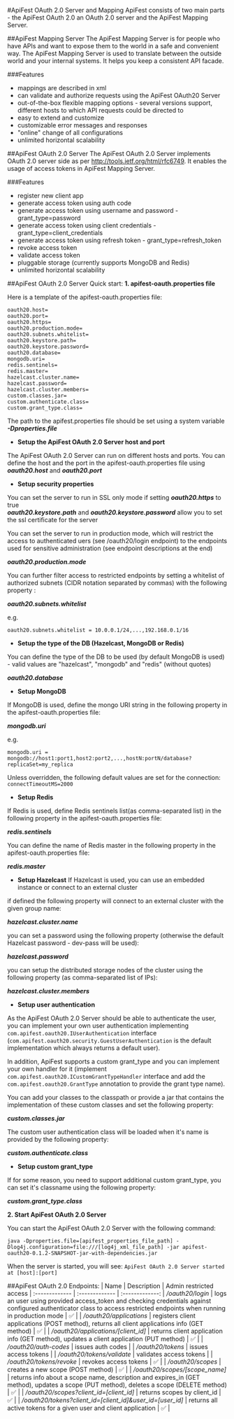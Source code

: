 #ApiFest OAuth 2.0 Server and Mapping
ApiFest consists of two main parts - the ApiFest OAuth 2.0 an OAuth 2.0 server and the ApiFest Mapping Server.

##ApiFest Mapping Server
The ApiFest Mapping Server is for people who have APIs and want to expose them to the world in a safe and convenient way.
The ApiFest Mapping Server is used to translate between the outside world and your internal systems. It helps you keep a consistent API facade.

###Features
- mappings are described in xml
- can validate and authorize requests using the ApiFest OAuth20 Server
- out-of-the-box flexible mapping options - several versions support, different hosts to which API requests could be directed to
- easy to extend and customize
- customizable error messages and responses
- "online" change of all configurations
- unlimited horizontal scalability


##ApiFest OAuth 2.0 Server
The ApiFest OAuth 2.0 Server implements OAuth 2.0 server side as per http://tools.ietf.org/html/rfc6749.
It enables the usage of access tokens in ApiFest Mapping Server.

###Features
- register new client app
- generate access token using auth code
- generate access token using username and password - grant_type=password
- generate access token using client credentials - grant_type=client_credentials
- generate access token using refresh token - grant_type=refresh_token
- revoke access token
- validate access token
- pluggable storage (currently supports MongoDB and Redis)
- unlimited horizontal scalability


##ApiFest OAuth 2.0 Server Quick start:
**1. apifest-oauth.properties file**

Here is a template of the apifest-oauth.properties file:
```
oauth20.host=  
oauth20.port=  
oauth20.https=  
oauth20.production.mode=  
oauth20.subnets.whitelist=  
oauth20.keystore.path=  
oauth20.keystore.password=  
oauth20.database=  
mongodb.uri=  
redis.sentinels=  
redis.master=  
hazelcast.cluster.name=  
hazelcast.password=  
hazelcast.cluster.members=  
custom.classes.jar=  
custom.authenticate.class=
custom.grant_type.class=
```

The path to the apifest.properties file should be set using a system variable ***-Dproperties.file***  

* **Setup the ApiFest OAuth 2.0 Server host and port**

The ApiFest OAuth 2.0 Server can run on different hosts and ports.
You can define the host and the port in the apifest-oauth.properties file using ***oauth20.host*** and ***oauth20.port***

* **Setup security properties**

You can set the server to run in SSL only mode if setting ***oauth20.https*** to true  
***oauth20.keystore.path*** and ***oauth20.keystore.password*** allow you to set the ssl certificate for the server

You can set the server to run in production mode, which will restrict the access to authenticated uers (see /oauth20/login endpoint) to the endpoints used for sensitive administration (see endpoint descriptions at the end)

***oauth20.production.mode***

You can further filter access to restricted endpoints by setting a whitelist of authorized subnets (CIDR notation separated by commas) with the following property :

***oauth20.subnets.whitelist***

e.g.

```oauth20.subnets.whitelist = 10.0.0.1/24,...,192.168.0.1/16```

* **Setup the type of the DB (Hazelcast, MongoDB or Redis)**

You can define the type of the DB to be used (by default MongoDB is used) - valid values are "hazelcast", "mongodb" and "redis" (without quotes) 

***oauth20.database***

* **Setup MongoDB**

If MongoDB is used, define the mongo URI string in the following property in the apifest-oauth.properties file:

***mongodb.uri***

e.g.

```mongodb.uri = mongodb://host1:port1,host2:port2,...,hostN:portN/database?replicaSet=my_replica```

Unless overridden, the following default values are set for the connection: ```connectTimeoutMS=2000```

* **Setup Redis**

If Redis is used, define Redis sentinels list(as comma-separated list) in the following property in the apifest-oauth.properties file:

***redis.sentinels***

You can define the name of Redis master in the following property in the apifest-oauth.properties file:

***redis.master***

* **Setup Hazelcast**
If Hazelcast is used, you can use an embedded instance or connect to an external cluster

if defined the following property will connect to an external cluster with the given group name:

***hazelcast.cluster.name***

you can set a password using the following property (otherwise the default Hazelcast password - dev-pass will be used):

***hazelcast.password***

you can setup the distributed storage nodes of the cluster using the following property (as comma-separated list of IPs):

***hazelcast.cluster.members***

* **Setup user authentication**

As the ApiFest OAuth 2.0 Server should be able to authenticate the user, you can implement your own user authentication implementing ```com.apifest.oauth20.IUserAuthentication``` interface (```com.apifest.oauth20.security.GuestUserAuthentication``` is the default implementation which always returns a default user).

In addition, ApiFest supports a custom grant_type and you can implement your own handler for it (implement ```com.apifest.oauth20.ICustomGrantTypeHandler``` interface and add the ```com.apifest.oauth20.GrantType``` annotation to provide the grant type name).

You can add your classes to the classpath or provide a jar that contains the implementation of these custom classes and set the following property:

***custom.classes.jar***

The custom user authentication class will be loaded when it's name is provided by the following property:

***custom.authenticate.class***

* **Setup custom grant_type**

If for some reason, you need to support additional custom grant_type, you can set it's classname using the following property:

***custom.grant_type.class***

**2. Start ApiFest OAuth 2.0 Server**

You can start the ApiFest OAuth 2.0 Server with the following command:

```java -Dproperties.file=[apifest_properties_file_path] -Dlog4j.configuration=file:///[log4j_xml_file_path] -jar apifest-oauth20-0.1.2-SNAPSHOT-jar-with-dependencies.jar```

When the server is started, you will see:
```ApiFest OAuth 2.0 Server started at [host]:[port]```

##ApiFest OAuth 2.0 Endpoints:
| Name | Description | Admin restricted access |
:------------- | :------------- | :-------------:
| */oauth20/login* | logs an user using provided access_token and checking credentials against configured authenticator class to access restricted endpoints when running in production mode | :white_check_mark: |
| */oauth20/applications* | registers client applications (POST method), returns all client applications info (GET method) | :white_check_mark: |
| */oauth20/applications/[client_id]* | returns client application info (GET method), updates a client application (PUT method) | :white_check_mark: |
| */oauth20/auth-codes* | issues auth codes |
| */oauth20/tokens* | issues access tokens |
| */oauth20/tokens/validate* | validates access tokens |
| */oauth20/tokens/revoke* | revokes access tokens | :white_check_mark: |
| */oauth20/scopes* | creates a new scope (POST method) | :white_check_mark: |
| */oauth20/scopes/[scope_name]* | returns info about a scope name, description and expires_in (GET method), updates a scope (PUT method), deletes a scope (DELETE method) | :white_check_mark: |
| */oauth20/scopes?client_id=[client_id]* | returns scopes by client_id | :white_check_mark: |
| */oauth20/tokens?client_id=[client_id]&user_id=[user_id]* | returns all active tokens for a given user and client application | :white_check_mark: |
